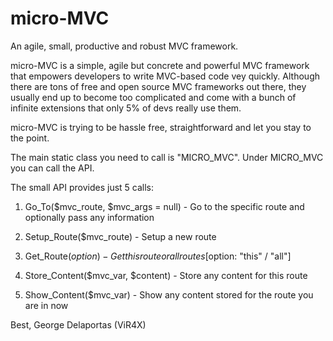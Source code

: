 # micro-MVC
An agile, small, productive and robust MVC framework.

micro-MVC is a simple, agile but concrete and powerful MVC framework that empowers developers to write 
MVC-based code vey quickly. Although there are tons of free and open source MVC frameworks out there, they 
usually end up to become too complicated and come with a bunch of infinite extensions that only 5% of devs 
really use them.

micro-MVC is trying to be hassle free, straightforward and let you stay to the point.

The main static class you need to call is "MICRO_MVC". Under MICRO_MVC you can call the API.

The small API provides just 5 calls:
1. Go_To($mvc_route, $mvc_args = null) - Go to the specific route and optionally pass any information

2. Setup_Route($mvc_route) - Setup a new route

3. Get_Route($option) - Get this route or all routes [$option: "this" / "all"]

4. Store_Content($mvc_var, $content) - Store any content for this route

5. Show_Content($mvc_var) - Show any content stored for the route you are in now


Best,
George Delaportas (ViR4X)
